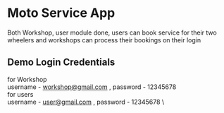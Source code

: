 # Moto Service App

Both Workshop, user module done, users can book service for their two wheelers and workshops can process their bookings on their login

## Demo Login Credentials

for Workshop \
username  - workshop@gmail.com , password  - 12345678 \
for users \
username  - user@gmail.com , password  - 12345678 \


